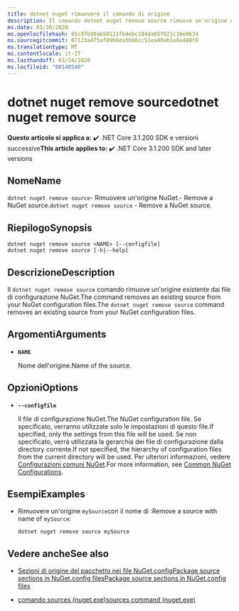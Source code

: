 ```yaml
---
title: dotnet nuget rimuovere il comando di origine
description: Il comando dotnet nuget remove source rimuove un'origine esistente dai file di configurazione NuGet.The dotnet nuget remove source command removes an existing source from your NuGet configuration files.
ms.date: 03/20/2020
ms.openlocfilehash: 65c97b98ab50121fb4ebc184da65f021c16e0634
ms.sourcegitcommit: 07123a475af89b6da5bb6cc51ea40ab1e8a488f0
ms.translationtype: MT
ms.contentlocale: it-IT
ms.lasthandoff: 03/24/2020
ms.locfileid: "80148540"
---
```

# <a name="dotnet-nuget-remove-source"></a><span data-ttu-id="f2f92-103">dotnet nuget remove source</span><span class="sxs-lookup"><span data-stu-id="f2f92-103">dotnet nuget remove source</span></span>

<span data-ttu-id="f2f92-104">**Questo articolo si applica a:** ✔️ .NET Core 3.1.200 SDK e versioni successive</span><span class="sxs-lookup"><span data-stu-id="f2f92-104">**This article applies to:** ✔️ .NET Core 3.1.200 SDK and later versions</span></span>

## <a name="name"></a><span data-ttu-id="f2f92-105">Nome</span><span class="sxs-lookup"><span data-stu-id="f2f92-105">Name</span></span>

<span data-ttu-id="f2f92-106">`dotnet nuget remove source`- Rimuovere un'origine NuGet.- Remove a NuGet source.</span><span class="sxs-lookup"><span data-stu-id="f2f92-106">`dotnet nuget remove source` - Remove a NuGet source.</span></span>

## <a name="synopsis"></a><span data-ttu-id="f2f92-107">Riepilogo</span><span class="sxs-lookup"><span data-stu-id="f2f92-107">Synopsis</span></span>

```dotnetcli
dotnet nuget remove source <NAME> [--configfile]
dotnet nuget remove source [-h|--help]
```

## <a name="description"></a><span data-ttu-id="f2f92-108">Descrizione</span><span class="sxs-lookup"><span data-stu-id="f2f92-108">Description</span></span>

<span data-ttu-id="f2f92-109">Il `dotnet nuget remove source` comando rimuove un'origine esistente dai file di configurazione NuGet.The command removes an existing source from your NuGet configuration files.</span><span class="sxs-lookup"><span data-stu-id="f2f92-109">The `dotnet nuget remove source` command removes an existing source from your NuGet configuration files.</span></span>

## <a name="arguments"></a><span data-ttu-id="f2f92-110">Argomenti</span><span class="sxs-lookup"><span data-stu-id="f2f92-110">Arguments</span></span>

- **`NAME`**

  <span data-ttu-id="f2f92-111">Nome dell'origine.</span><span class="sxs-lookup"><span data-stu-id="f2f92-111">Name of the source.</span></span>

## <a name="options"></a><span data-ttu-id="f2f92-112">Opzioni</span><span class="sxs-lookup"><span data-stu-id="f2f92-112">Options</span></span>

- **`--configfile`**

  <span data-ttu-id="f2f92-113">Il file di configurazione NuGet.</span><span class="sxs-lookup"><span data-stu-id="f2f92-113">The NuGet configuration file.</span></span> <span data-ttu-id="f2f92-114">Se specificato, verranno utilizzate solo le impostazioni di questo file.</span><span class="sxs-lookup"><span data-stu-id="f2f92-114">If specified, only the settings from this file will be used.</span></span> <span data-ttu-id="f2f92-115">Se non specificato, verrà utilizzata la gerarchia dei file di configurazione dalla directory corrente.</span><span class="sxs-lookup"><span data-stu-id="f2f92-115">If not specified, the hierarchy of configuration files from the current directory will be used.</span></span> <span data-ttu-id="f2f92-116">Per ulteriori informazioni, vedere [Configurazioni comuni NuGet](https://docs.microsoft.com/nuget/consume-packages/configuring-nuget-behavior).</span><span class="sxs-lookup"><span data-stu-id="f2f92-116">For more information, see [Common NuGet Configurations](https://docs.microsoft.com/nuget/consume-packages/configuring-nuget-behavior).</span></span>

## <a name="examples"></a><span data-ttu-id="f2f92-117">Esempi</span><span class="sxs-lookup"><span data-stu-id="f2f92-117">Examples</span></span>

- <span data-ttu-id="f2f92-118">Rimuovere un'origine `mySource`con il nome di :</span><span class="sxs-lookup"><span data-stu-id="f2f92-118">Remove a source with name of `mySource`:</span></span>

  ```dotnetcli
  dotnet nuget remove source mySource
  ```

## <a name="see-also"></a><span data-ttu-id="f2f92-119">Vedere anche</span><span class="sxs-lookup"><span data-stu-id="f2f92-119">See also</span></span>

- [<span data-ttu-id="f2f92-120">Sezioni di origine del pacchetto nei file NuGet.configPackage source sections in NuGet.config files</span><span class="sxs-lookup"><span data-stu-id="f2f92-120">Package source sections in NuGet.config files</span></span>](/nuget/reference/nuget-config-file#package-source-sections)

- [<span data-ttu-id="f2f92-121">comando sources (nuget.exe)</span><span class="sxs-lookup"><span data-stu-id="f2f92-121">sources command (nuget.exe)</span></span>](/nuget/reference/cli-reference/cli-ref-sources)
